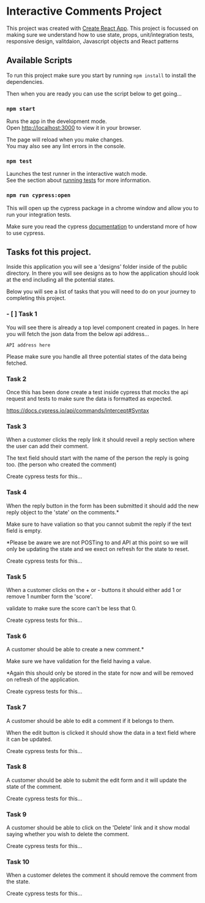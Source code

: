 # Interactive Comments Project

This project was created with [Create React App](https://github.com/facebook/create-react-app). This project is focussed on making sure we understand how to use state, props, unit/integration tests, responsive design, valitdaion, Javascript objects and React patterns

## Available Scripts

To run this project make sure you start by running `npm install` to install the dependencies.

Then when you are ready you can use the script below to get going...

### `npm start`

Runs the app in the development mode.\
Open [http://localhost:3000](http://localhost:3000) to view it in your browser.

The page will reload when you make changes.\
You may also see any lint errors in the console.

### `npm test`

Launches the test runner in the interactive watch mode.\
See the section about [running tests](https://facebook.github.io/create-react-app/docs/running-tests) for more information.

### `npm run cypress:open`

This will open up the cypress package in a chrome window and allow you to run your integration tests.

Make sure you read the cypress [documentation](https://docs.cypress.io/guides/getting-started/writing-your-first-test) to understand more of how to use cypress.

## Tasks fot this project.

Inside this application you will see a 'designs' folder inside of the public directory. In there you will see designs as to how the application should look at the end including all the potential states.

Below you will see a list of tasks that you will need to do on your journey to completing this project.

### - [ ] Task 1 

You will see there is already a top level component created in pages. In here you will fetch the json data from the below api address...

`API address here`

Please make sure you handle all three potential states of the data being fetched. 

### Task 2

Once this has been done create a test inside cypress that mocks the api request and tests to make sure the data is formatted as expected.

https://docs.cypress.io/api/commands/intercept#Syntax


### Task 3

When a customer clicks the reply link it should reveil a reply section where the user can add their comment. 

The text field should start with the name of the person the reply is going too. (the person who created the comment)

Create cypress tests for this...


### Task 4

When the reply button in the form has been submitted it should add the new reply object to the 'state' on the comments.*

Make sure to have valiation so that you cannot submit the reply if the text field is empty.

*Please be aware we are not POSTing to and API at this point so we will only be updating the state and we exect on refresh for the state to reset.

Create cypress tests for this...


### Task 5

When a customer clicks on the + or - buttons it should either add 1 or remove 1 number form the 'score'.

validate to make sure the score can't be less that 0.

Create cypress tests for this...


### Task 6 

A customer should be able to create a new comment.*

Make sure we have validation for the field having a value.

*Again this should only be stored in the state for now and will be removed on refresh of the application. 

Create cypress tests for this...

### Task 7

A customer should be able to edit a comment if it belongs to them.

When the edit button is clicked it should show the data in a text field where it can be updated.

Create cypress tests for this...


### Task 8

A customer should be able to submit the edit form and it will update the state of the comment.

Create cypress tests for this...

### Task 9 

A customer should be able to click on the 'Delete' link and it show modal saying whether you wish to delete the comment.

Create cypress tests for this...

### Task 10

When a customer deletes the comment it should remove the comment from the state.

Create cypress tests for this...


